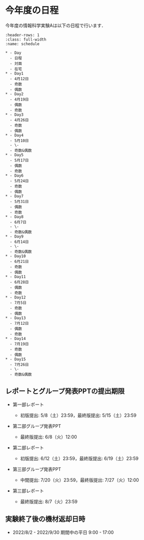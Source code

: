 # 今年度の日程

今年度の情報科学実験Aは以下の日程で行います．

```{list-table} 情報科学実験Aスケジュール
:header-rows: 1
:class: full-width
:name: schedule

* - Day
  - 日程
  - 対面
  - 在宅
* - Day1
  - 4月12日
  - 奇数
  - 偶数
* - Day2 
  - 4月19日
  - 偶数
  - 奇数
* - Day3
  - 4月26日
  - 奇数
  - 偶数
* - Day4
  - 5月10日
  - \-
  - 奇数&偶数
* - Day5
  - 5月17日
  - 偶数
  - 奇数
* - Day6
  - 5月24日
  - 奇数
  - 偶数
* - Day7
  - 5月31日
  - 偶数
  - 奇数
* - Day8
  - 6月7日
  - \-
  - 奇数&偶数
* - Day9
  - 6月14日
  - \-
  - 奇数&偶数
* - Day10
  - 6月21日
  - 奇数
  - 偶数
* - Day11
  - 6月28日
  - 偶数
  - 奇数
* - Day12
  - 7月5日
  - 奇数
  - 偶数
* - Day13
  - 7月12日
  - 偶数
  - 奇数
* - Day14
  - 7月19日
  - 奇数
  - 偶数
* - Day15
  - 7月26日
  - \-
  - 奇数&偶数
```

## レポートとグループ発表PPTの提出期限

- 第一部レポート
    - 初版提出: 5/8（土）23:59，最終版提出: 5/15（土）23:59

- 第二部グループ発表PPT
    - 最終版提出: 6/8（火）12:00

- 第二部レポート
    - 初版提出: 6/12（土）23:59，最終版提出: 6/19（土）23:59

- 第三部グループ発表PPT
    - 中間提出: 7/20（火）23:59，最終版提出: 7/27（火）12:00

- 第三部レポート
    - 最終版提出: 8/7（火）23:59

## 実験終了後の機材返却日時

- 2022/8/2 - 2022/9/30 期間中の平日 9:00 - 17:00